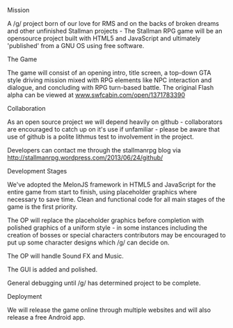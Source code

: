 Mission

A /g/ project born of our love for RMS and on the backs of broken dreams and other unfinished Stallman projects - The Stallman RPG game will be an opensource project built with HTML5 and JavaScript and ultimately 'published' from a GNU OS using free software.

The Game

The game will consist of an opening intro, title screen, a top-down GTA style driving mission mixed with RPG elements like NPC interaction and dialogue, and concluding with RPG turn-based battle. The original Flash alpha can be viewed at www.swfcabin.com/open/1371783390

Collaboration

As an open source project we will depend heavily on github - collaborators are encouraged to catch up on it's use if unfamiliar - please be aware that use of github is a polite lithmus test to involvement in the project.

Developers can contact me through the stallmanrpg blog via http://stallmanrpg.wordpress.com/2013/06/24/github/

Development Stages

We've adopted the MelonJS framework in HTML5 and JavaScript for the entire game from start to finish, using placeholder graphics where necessary to save time. Clean and functional code for all main stages of the game is the first priority.

The OP will replace the placeholder graphics before completion with polished graphics of a uniform style - in some instances including the creation of bosses or special characters contributors may be encouraged to put up some character designs which /g/ can decide on.

The OP will handle Sound FX and Music.

The GUI is added and polished.

General debugging until /g/ has determined project to be complete.

Deployment

We will release the game online through multiple websites and will also release a free Android app.
